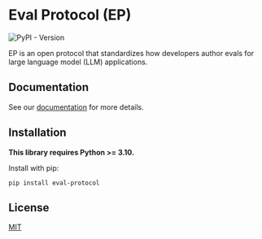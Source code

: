 # Eval Protocol (EP)

![PyPI - Version](https://img.shields.io/pypi/v/eval-protocol)

EP is an open protocol that standardizes how developers author evals for large
language model (LLM) applications.

## Documentation

See our [documentation](https://evalprotocol.io) for more details.

## Installation

**This library requires Python >= 3.10.**

Install with pip:

```
pip install eval-protocol
```

## License

[MIT](LICENSE)
